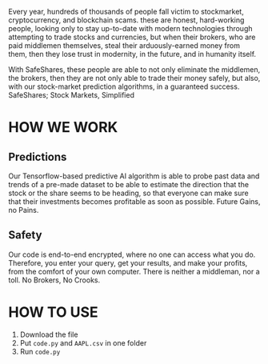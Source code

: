 Every year, hundreds of thousands of people fall victim to stockmarket, cryptocurrency, and blockchain scams. these are honest, hard-working people, looking only to stay up-to-date with modern technologies through attempting to trade stocks and currencies, but when their brokers, who are paid middlemen themselves, steal their arduously-earned money from them, then they lose trust in modernity, in the future, and in humanity itself.

With SafeShares, these people are able to not only eliminate the middlemen, the brokers, then they are not only able to trade their money safely, but also, with our stock-market prediction algorithms, in a guaranteed success. SafeShares; Stock Markets, Simplified

# HOW WE WORK
## Predictions

Our Tensorflow-based predictive AI algorithm is able to probe past data and trends of a pre-made dataset to be able to estimate the direction that the stock or the share seems to be heading, so that everyone can make sure that their investments becomes profitable as soon as possible. Future Gains, no Pains.

## Safety

Our code is end-to-end encrypted, where no one can access what you do. Therefore, you enter your query, get your results, and make your profits, from the comfort of your own computer. There is neither a middleman, nor a toll. No Brokers, No Crooks.

# HOW TO USE

1. Download the file
2. Put `code.py` and `AAPL.csv` in one folder
3. Run `code.py`
